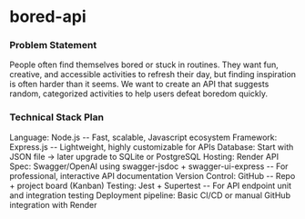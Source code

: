 # bored-api

### Problem Statement

People often find themselves bored or stuck in routines. They want fun, creative, and accessible activities to refresh their day, but finding inspiration is often harder than it seems. We want to create an API that suggests random, categorized activities to help users defeat boredom quickly.

### Technical Stack Plan
Language: Node.js -- Fast, scalable, Javascript ecosystem Framework: Express.js -- Lightweight, highly customizable for APIs Database: Start with JSON file -> later upgrade to SQLite or PostgreSQL Hosting: Render API Spec: Swagger/OpenAI using swagger-jsdoc + swagger-ui-express -- For professional, interactive API documentation Version Control: GitHub -- Repo + project board (Kanban) Testing: Jest + Supertest -- For API endpoint unit and integration testing Deployment pipeline: Basic CI/CD or manual GitHub integration with Render
